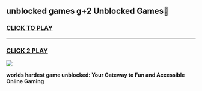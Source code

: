 
## unblocked games g+2 Unblocked Games👋
<h3>
<a href="https://premium.freeplayer.one?title=unblocked_games_g+2&ref=16F">CLICK TO PLAY</a></h3>
<hr>

<h3>
<a href="https://premium.freeplayer.one?title=unblocked_games_g+2&ref=16F">CLICK 2 PLAY</a>
  
</h3>

<a href="https://premium.freeplayer.one?title=unblocked_games_g+2&ref=16F/"><img src="https://clearcache.store/games.png"></a>


**worlds hardest game unblocked: Your Gateway to Fun and Accessible Online Gaming**
